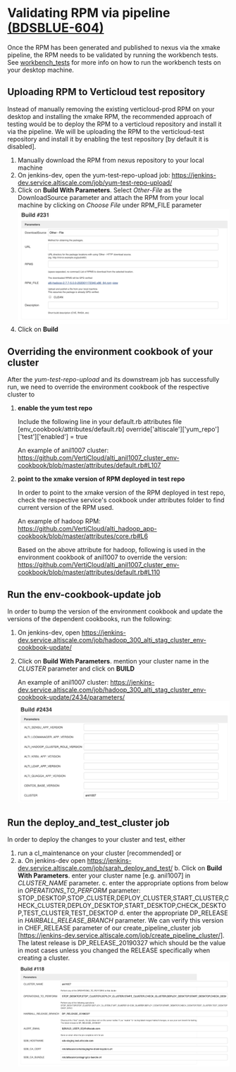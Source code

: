 # Validating RPM via pipeline [(BDSBLUE-604)](https://sapjira.wdf.sap.corp/browse/BDSBLUE-604)

Once the RPM has been generated and published to nexus via the xmake pipeline, the RPM needs to be validated by running the workbench tests. See [workbench_tests](https://github.com/VertiCloud/workbench_tests) for more info on how to run the workbench tests on your desktop machine.

## Uploading RPM to Verticloud test repository

Instead of manually removing the existing verticloud-prod RPM on your desktop and installing the xmake RPM, the recommended approach of testing would be to deploy the RPM to a verticloud repository and install it via the pipeline. We will be uploading the RPM to the verticloud-test repository and install it by enabling the test repository [by default it is disabled].

1. Manually download the RPM from nexus repository to your local machine
2. On jenkins-dev, open the yum-test-repo-upload job:  https://jenkins-dev.service.altiscale.com/job/yum-test-repo-upload/
3. Click on **Build With Parameters**. Select *Other-File* as the DownloadSource parameter and attach the RPM from your local machine by clicking on *Choose File* under RPM_FILE parameter![image-not-found](./Assets/image01.png)
4. Click on **Build**


## Overriding the environment cookbook of your cluster
After the *yum-test-repo-upload* and its downstream job has successfully run, we need to override the environment cookbook of the respective cluster to
1. **enable the yum test repo**

    Include the following line in your default.rb attributes file [env_cookbook/attributes/default.rb]
    override['altiscale']['yum_repo']['test']['enabled'] = true

    An example of anil1007 cluster: https://github.com/VertiCloud/alti_anil1007_cluster_env-cookbook/blob/master/attributes/default.rb#L107

2. **point to the xmake version of RPM deployed in test repo**

    In order to point to the xmake version of the RPM deployed in test repo, check the respective service's cookbook under attributes folder to find current version of the RPM used.

    An example of hadoop RPM:
    https://github.com/VertiCloud/alti_hadoop_app-cookbook/blob/master/attributes/core.rb#L6

    Based on the above attribute for hadoop, following is used in the environment cookbook of anil1007 to override the version:
    https://github.com/VertiCloud/alti_anil1007_cluster_env-cookbook/blob/master/attributes/default.rb#L110

## Run the env-cookbook-update job
In order to bump the version of the environment cookbook and update the versions of the dependent cookbooks, run the following:
1. On jenkins-dev, open https://jenkins-dev.service.altiscale.com/job/hadoop_300_alti_stag_cluster_env-cookbook-update/
2. Click on **Build With Parameters**. mention your cluster name in the *CLUSTER* parameter and click on **BUILD**

    An example of anil1007 cluster: https://jenkins-dev.service.altiscale.com/job/hadoop_300_alti_stag_cluster_env-cookbook-update/2434/parameters/
![image-not-found](./Assets/image02.png)



## Run the deploy_and_test_cluster job
In order to deploy the changes to your cluster and test, either
1. run a cl_maintenance on your cluster [recommended] or
2.
    a. On jenkins-dev open https://jenkins-dev.service.altiscale.com/job/sarah_deploy_and_test/
b. Click on **Build With Parameters**. enter your cluster name [e.g. anil1007] in *CLUSTER_NAME* parameter.
c. enter the appropriate options from below in *OPERATIONS_TO_PERFORM* parameter: STOP_DESKTOP,STOP_CLUSTER,DEPLOY_CLUSTER,START_CLUSTER,CHECK_CLUSTER,DEPLOY_DESKTOP,START_DESKTOP,CHECK_DESKTOP,TEST_CLUSTER,TEST_DESKTOP
d. enter the appropriate DP_RELEASE in *HAIRBALL_RELEASE_BRANCH* parameter. We can verify this version in CHEF_RELEASE parameter of our create_pipeline_cluster job [https://jenkins-dev.service.altiscale.com/job/create_pipeline_cluster/]. The latest release is DP_RELEASE_20190327 which should be the value in most cases unless you changed the RELEASE specifically when creating a cluster.
![image-not-found](./Assets/image03.png)
